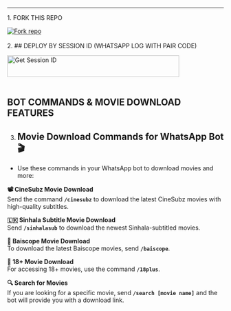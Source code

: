 <hr>
1. FORK THIS REPO

<a href='https://github.com/Ben-10-2026/MOVIE-MD/fork' target="_blank"><img alt='Fork repo' src='https://img.shields.io/badge/Fork This Repo-black?style=for-the-badge&logo=git&logoColor=white'/></a>
<br>
<br>
2. ## DEPLOY BY SESSION ID (WHATSAPP LOG WITH PAIR CODE)

<a href='https://movie-md-web-97654d890f32.herokuapp.com/' target="_blank"><img alt='Get Session ID' src='https://img.shields.io/badge/%F0%9F%9A%80%EF%B8%8F%E2%80%8D%20-%F0%9F%93%8B%20%20PAIR%20CODE%20WEB%F0%9F%91%A8%E2%80%8D%F0%9F%92%BB-blue' width="400" height="50" alt="Deploy bot"/></a>
<br>
<br>
## BOT COMMANDS & MOVIE DOWNLOAD FEATURES

3. ## Movie Download Commands for WhatsApp Bot 🎬
- Use these commands in your WhatsApp bot to download movies and more:

**📽️ CineSubz Movie Download**  
Send the command **`/cinesubz`** to download the latest CineSubz movies with high-quality subtitles.

**🇱🇰 Sinhala Subtitle Movie Download**  
Send **`/sinhalasub`** to download the newest Sinhala-subtitled movies.

**🎥 Baiscope Movie Download**  
To download the latest Baiscope movies, send **`/baiscope`**.

**🔞 18+ Movie Download**  
For accessing 18+ movies, use the command **`/18plus`**.

**🔍 Search for Movies**  
If you are looking for a specific movie, send **`/search [movie name]`** and the bot will provide you with a download link.

<br>
<br>
